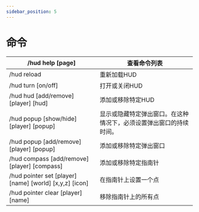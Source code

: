 ```yaml
---
sidebar_position: 5
---
```


# 命令

| /hud help [page]                                 	        | 查看命令列表                                                           	           |
|-----------------------------------------------------------|------------------------------------------------------------------------------|
| /hud reload                                      	        | 重新加载HUD                                                                    	 |
| /hud turn [on/off]                               	        | 打开或关闭HUD                                                                   	 |
| /hud hud [add/remove] [player] [hud]             	        | 添加或移除特定HUD                                                        	          |
| /hud popup [show/hide] [player] [popup]          	        | 显示或隐藏特定弹出窗口。在这种情况下，必须设置弹出窗口的持续时间。 	                                          |
| /hud popup [add/remove] [player] [popup]         	        | 添加或移除特定弹出窗口                                                      	           |
| /hud compass [add/remove] [player] [compass]     	        | 添加或移除特定指南针                                                    	              |
| /hud pointer set [player] [name] [world] [x,y,z] [icon] 	 | 在指南针上设置一个点                                                        	          |
| /hud pointer clear [player] [name]                        | 移除指南针上的所有点                                                                   |